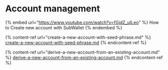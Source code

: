 # Account management

{% embed url="https://www.youtube.com/watch?v=fGjdZ_uILeo" %}
How to Create new account with SubWallet
{% endembed %}

{% content-ref url="create-a-new-account-with-seed-phrase.md" %}
[create-a-new-account-with-seed-phrase.md](create-a-new-account-with-seed-phrase.md)
{% endcontent-ref %}

{% content-ref url="derive-a-new-account-from-an-existing-account.md" %}
[derive-a-new-account-from-an-existing-account.md](derive-a-new-account-from-an-existing-account.md)
{% endcontent-ref %}

